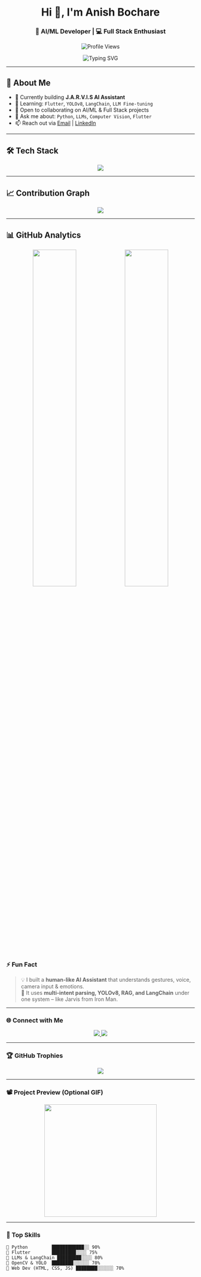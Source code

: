 <h1 align="center">Hi 👋, I'm Anish Bochare</h1>
<h3 align="center">🚀 AI/ML Developer | 💻 Full Stack Enthusiast</h3>

<p align="center">
  <img src="https://komarev.com/ghpvc/?username=anishbochare&label=Profile%20Views&color=brightgreen&style=flat" alt="Profile Views" />
</p>

<p align="center">
  <img src="https://readme-typing-svg.herokuapp.com?font=Fira+Code&duration=3000&pause=1000&color=00F7FF&center=true&vCenter=true&width=435&lines=AI+%2F+ML+Developer;Flutter+%7C+LLMs+%7C+Computer+Vision;Building+J.A.R.V.I.S+Assistant;Let%E2%80%99s+Create+Together+%F0%9F%9A%80" alt="Typing SVG" />
</p>

---

## 🚀 About Me

- 🔭 Currently building **J.A.R.V.I.S AI Assistant**
- 🌱 Learning: `Flutter`, `YOLOv8`, `LangChain`, `LLM Fine-tuning`
- 🤝 Open to collaborating on AI/ML & Full Stack projects
- 💬 Ask me about: `Python`, `LLMs`, `Computer Vision`, `Flutter`
- 📫 Reach out via [Email](mailto:anishbochare@gmail.com) | [LinkedIn](https://linkedin.com/in/anish-bochare-927729275)

---

## 🛠️ Tech Stack

<p align="center">
  <img src="https://skillicons.dev/icons?i=python,js,flutter,tensorflow,opencv,html,css,react" />
</p>

---

## 📈 Contribution Graph

<p align="center">
  <img src="https://github-readme-activity-graph.cyclic.app/graph?username=whitevshadow&theme=react-dark&area=true&hide_border=true" />
</p>

---

## 📊 GitHub Analytics

<p align="center">
  <img src="https://github-readme-stats.vercel.app/api?username=whitevshadow&show_icons=true&theme=radical&hide_border=true&hide_title=true" width="48%" />
  <img src="https://github-readme-streak-stats.herokuapp.com/?user=whitevshadow&theme=radical&hide_border=true" width="48%" />
</p>

### ⚡ Fun Fact
> 💡 I built a **human-like AI Assistant** that understands gestures, voice, camera input & emotions.  
> 🧠 It uses **multi-intent parsing, YOLOv8, RAG, and LangChain** under one system – like Jarvis from Iron Man.

---

### 🌐 Connect with Me

<p align="center">
  <a href="https://linkedin.com/in/anish-bochare-927729275" target="_blank">
    <img src="https://img.shields.io/badge/LinkedIn-blue?logo=linkedin&style=for-the-badge" />
  </a>
  <a href="mailto:anishbochare@gmail.com">
    <img src="https://img.shields.io/badge/Gmail-red?logo=gmail&style=for-the-badge" />
  </a>
</p>

---

### 🏆 GitHub Trophies

<p align="center">
  <img src="https://github-profile-trophy.vercel.app/?username=whitevshadow&theme=onedark&no-frame=true&row=1&margin-w=10" />
</p>

---

### 📽️ Project Preview (Optional GIF)

<p align="center">
  <img src="https://media.giphy.com/media/l4FGuhL4U2WyjdkaY/giphy.gif" width="300"/>
</p>

---




### 🧠 Top Skills

```text
🔹 Python         ████████████░░ 90%
🔹 Flutter        █████████░░░░ 75%
🔹 LLMs & LangChain █████████░░░░ 80%
🔹 OpenCV & YOLO  ████████░░░░░░ 70%
🔹 Web Dev (HTML, CSS, JS) ████████░░░░░░ 70% 




